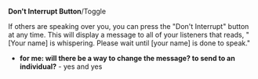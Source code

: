 **Don't Interrupt Button**/Toggle

If others are speaking over you, you can press the "Don't Interrupt" button at any time. This will display a message to all of your listeners that reads, "[Your name] is whispering. Please wait until [your name] is done to speak."

* **for me: will there be a way to change the message? to send to an individual?** - yes and yes

